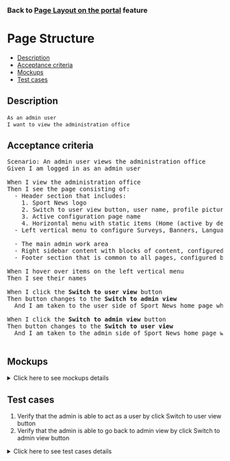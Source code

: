 ### Back to [Page Layout on the portal](../../) feature

# Page Structure

- [Description](#description)
- [Acceptance criteria](#acceptance-criteria)
- [Mockups](#mockups)
- [Test cases](#test-cases)

## Description

    As an admin user
    I want to view the administration office

## Acceptance criteria

<pre>
Scenario: An admin user views the administration office
Given I am logged in as an admin user

When I view the administration office
Then I see the page consisting of:
  - Header section that includes:
    1. Sport News logo
    2. Switch to user view button, user name, profile picture, and profile link
    3. Active configuration page name
    4. Horizontal menu with static items (Home (active by default), Lifestyle, Video, Dealbook) and created ones
  - Left vertical menu to configure Surveys, Banners, Languages, Footer, Social Networks, Users, Information architecture (sports categories, subcategories (conferences), teams), Teams, News Partners, Advertising. 

  - The main admin work area
  - Right sidebar content with blocks of content, configured by the admin 
  - Footer section that is common to all pages, configured by the admin

When I hover over items on the left vertical menu
Then I see their names

When I click the <b>Switch to user view</b> button
Then button changes to the <b>Switch to admin view</b>
  And I am taken to the user side of Sport News home page where I can act as a regular user

When I click the <b>Switch to admin view</b> button
Then button changes to the <b>Switch to user view</b>
  And I am taken to the admin side of Sport News home page where I can act as an admin

</pre>

## Mockups

<details>
  <summary>Click here to see mockups details</summary>

**1. Admin sees administration side:**

![Admin sees administration side](/products/sport_news_portal/web_application_features/project_layout/images/admin_side.png)

</details>

## Test cases

1. Verify that the admin is able to act as a user by click Switch to user view button
2. Verify that the admin is able to go back to admin view by click Switch to admin view button

<details>
  <summary>Click here to see test cases details</summary>

### **#1. Verify that the admin is able to act as a user by click Switch to user view button**

|Preconditions|Steps|Expected result
------|-------|----------
|- Go to Sport News home page</br>- Log in by admin account|1) Go to any page</br>2) Click on the **Switch to user view** button in the upper-right corner of the page</br>3) Browse different pages|2) Admin goes to the home page in user view mode</br>3) Admin can interact with pages as a regular user|

### **#2. Verify that the admin is able to go back to admin view by click Switch to admin view button**

|Preconditions|Steps|Expected result
------|-------|----------
|- Go to Sport News home page</br>- Log in by admin account</br>- Admin in a user view mode|1) Go to any page</br>2) Click on the **Switch to admin view** button in the upper-right corner of the page</br>3) Browse different pages|2) Admin goes to the home page in admin mode</br>3) Admin can interact with pages as an admin|

</details>
